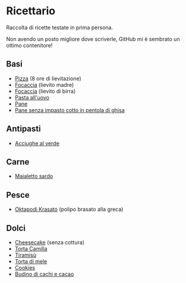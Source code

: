 # Ricettario

Raccolta di ricette testate in prima persona.

Non avendo un posto migliore dove scriverle, GitHub mi è sembrato un ottimo contenitore!

## Basi

- [Pizza](basi/pizza-8h.md) (8 ore di lievitazione)
- [Focaccia](basi/focaccia/focaccia.md) (lievito madre)
- [Focaccia](basi/focaccia-veloce.md) (lievito di birra)
- [Pasta all'uovo](basi/pasta-uovo.md)
- [Pane](basi/pane/pane.md)
- [Pane senza impasto cotto in pentola di ghisa](basi/pane-senza-impasto-ghisa.md)

## Antipasti

- [Acciughe al verde](antipasti/acciughe-al-verde.md)

## Carne

- [Maialetto sardo](carne/maialetto-sardo/maialetto-sardo.md)

## Pesce

- [Oktapodi Krasato](pesce/oktapodi-krasato.md) (polipo brasato alla greca)

## Dolci

- [Cheesecake](dolci/cheesecake.md) (senza cottura)
- [Torta Camilla](dolci/torta-camilla.md)
- [Tiramisù](dolci/tiramisu.md)
- [Torta di mele](dolci/torta-mele.md)
- [Cookies](/dolci/cookies.md)
- [Budino di cachi e cacao](/dolci/budino-cachi-cacao.md)